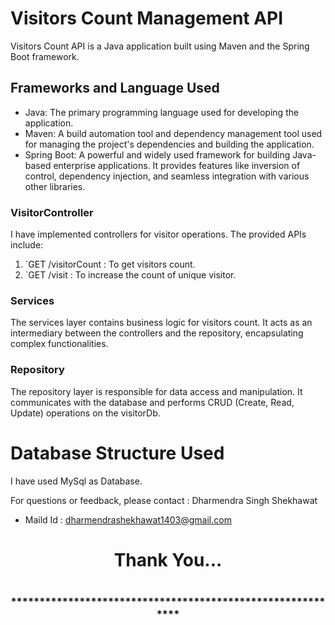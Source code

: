 # Visitors Count Management API

Visitors Count API is a Java application built using Maven and the Spring Boot framework.

## Frameworks and Language Used

- Java: The primary programming language used for developing the application.
- Maven: A build automation tool and dependency management tool used for managing the project's dependencies and building the application.
- Spring Boot: A powerful and widely used framework for building Java-based enterprise applications. It provides features like inversion of control, dependency injection, and seamless integration with various other libraries.

### VisitorController

I have implemented controllers for visitor operations. The provided APIs include:
1. `GET /visitorCount : To get visitors count.
2. `GET /visit : To increase the count of unique visitor.


### Services

The services layer contains business logic for visitors count. It acts as an intermediary between the controllers and the repository, encapsulating complex functionalities.

### Repository

The repository layer is responsible for data access and manipulation. It communicates with the database and performs CRUD (Create, Read, Update) operations on the visitorDb.


# Database Structure Used
I have used MySql as Database.


For questions or feedback, please contact : Dharmendra Singh Shekhawat  
- Maild Id : dharmendrashekhawat1403@gmail.com

<h1 align="center">Thank You...<h1>
<h3 align = "center"> ***********************************************************<h3>
